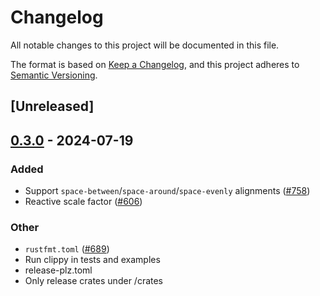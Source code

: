 # Changelog
All notable changes to this project will be documented in this file.

The format is based on [Keep a Changelog](https://keepachangelog.com/en/1.0.0/),
and this project adheres to [Semantic Versioning](https://semver.org/spec/v2.0.0.html).

## [Unreleased]

## [0.3.0](https://github.com/ShabbirHasan1/freya/compare/torin-v0.2.0...torin-v0.3.0) - 2024-07-19

### Added
- Support `space-between`/`space-around`/`space-evenly` alignments ([#758](https://github.com/ShabbirHasan1/freya/pull/758))
- Reactive scale factor ([#606](https://github.com/ShabbirHasan1/freya/pull/606))

### Other
- `rustfmt.toml` ([#689](https://github.com/ShabbirHasan1/freya/pull/689))
- Run clippy in tests and examples
- release-plz.toml
- Only release crates under /crates

